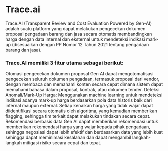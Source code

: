 # Trace.ai
Trace.AI (Transparent Review and Cost Evaluation Powered by Gen-AI) adalah suatu platform yang dapat melakukan pengecekan dokumen proposal pengadaan barang dan jasa secara otomatis membandingkan harga dengan data internal dan eksternal untuk mendeteksi indikasi mark-up (disesuaikan dengan PP Nomor 12 Tahun 2021 tentang pengadaan barang dan jasa).

### Trace.AI memiliki 3 fitur utama sebagai berikut:
Otomasi pengecekan dokumen proposal Gen AI dapat mengotomatisasi pengecekan seluruh dokumen pengadaan, termasuk proposal dari vendor, dengan membaca dan memahami konten secara cepat dimana sistem dapat memahami bahasa dalam proposal, kontrak, atau dokumen tender.
Deteksi Anomali/Mark-Up Harga: Menggunakan machine learning untuk mendeteksi indikasi adanya mark-up harga berdasarkan pola data historis baik dari internal maupun external. Setiap kenaikan harga yang tidak wajar dapat diidentifikasi secara otomatis oleh algoritma, yang kemudian memberikan flagging, sehingga tim terkait dapat melakukan tindakan secara cepat.
Rekomendasi berbasis data Gen AI dapat memberikan rekomendasi untuk memberikan rekomendasi harga yang wajar kepada pihak pengadaan, sehingga negosiasi dapat lebih efektif dan berdasarkan data yang lebih kuat sehingga dapat meminimasi kesalahan dan dapat mengambil langkah-langkah mitigasi risiko secara cepat dan tepat.

